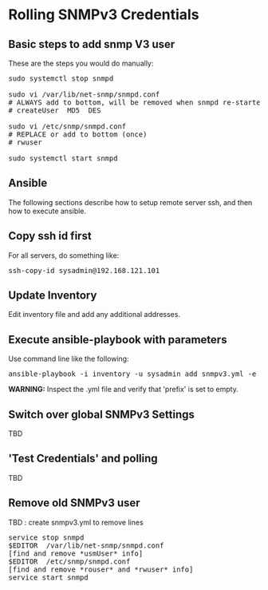 
# Rolling SNMPv3 Credentials


## Basic steps to add snmp V3 user

These are the steps you would do manually:

<pre>
sudo systemctl stop snmpd

sudo vi /var/lib/net-snmp/snmpd.conf
# ALWAYS add to bottom, will be removed when snmpd re-started
# createUser <snmp username> MD5 <password> DES <passphrase> 

sudo vi /etc/snmp/snmpd.conf 
# REPLACE or add to bottom (once)
# rwuser <snmp username>

sudo systemctl start snmpd
</pre>


## Ansible

The following sections describe how to setup remote server ssh, and then how
to execute ansible.

## Copy ssh id first

For all servers, do something like:

<pre>
ssh-copy-id sysadmin@192.168.121.101
</pre>

## Update Inventory

Edit inventory file and add any additional addresses.

## Execute ansible-playbook with parameters

Use command line like the following:

<pre>
ansible-playbook -i inventory -u sysadmin add_snmpv3.yml -e user=snmpUser -e auth=MD5 -e password=mypassword -e priv=AES -e passphrase=mypassword
</pre>

<b>WARNING:</b> Inspect the .yml file and verify that 'prefix' is set to empty.


## Switch over global SNMPv3 Settings
TBD

## 'Test Credentials' and polling
TBD

## Remove old SNMPv3 user

TBD : create snmpv3.yml to remove lines
<pre>
service stop snmpd
$EDITOR  /var/lib/net-snmp/snmpd.conf
[find and remove *usmUser* info]
$EDITOR  /etc/snmp/snmpd.conf
[find and remove *rouser* and *rwuser* info]
service start snmpd
</pre>
